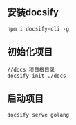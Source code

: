## 安装docsify
```
npm i docsify-cli -g
```
## 初始化项目
```
//docs 项目根目录
docsify init ./docs
```
## 启动项目
```
docsify serve golang
```